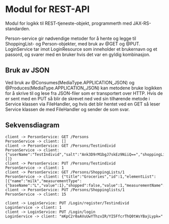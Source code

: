 # Modul for REST-API

Modul for logikk til REST-tjeneste-objekt, programmerth med JAX-RS-standarden. 

Person-service gir nødvendige metoder for å hente og legge til ShoppingList- og Person-objekter, med bruk av @GET og @PUT. 
LoginService tar imot LoginResource som inneholder et brukernavn og et passord, og svarer med en bruker hvis det var en gyldig kombinasjon.

## Bruk av JSON
Ved bruk av @Consumes(MediaType.APPLICATION_JSON) og @Produces(MediaType.APPLICATION_JSON) kan metodene bruke logikken for å skrive til og lese fra JSON-filer som er transportert over HTTP.
Hvis de er sent med en PUT så blir de skrevet ned ved sin tilhørende metode i Service klassen via FileHandler, og hvis det blir hentet ved en GET så leser Service klassen de med FileHandler og sender de som svar.


## Sekvensdiagram


```plantuml
client -> PersonService: GET /Persons
PersonService -> client: []
client -> PersonService: GET /Persons/Testindivid
PersonService -> client: {"userName":"TestIndivid","salt":"Ank3D9rM1bgJ7skEz9NiiQ==","shoppingLists":[]}
client -> PersonService: PUT /Persons/Testindivid
PersonService -> client: 1
client -> PersonService: GET /Persons/ShoppingLists/1
PersonService -> client: {"title":"Groceries","id":1,"elementList":[{"name":"milk","measurementType":{"baseName":"L","value":1},"shopped":false,"value":1,"measurementName":"L"}]}
client -> PersonService: PUT /Persons/Shoppinglists/1
PersonService -> client: 15

client -> LoginService: PUT /Login/register/Testindivid
LoginService -> client: 1
client -> LoginService: PUT /Login/login
LoginService -> client: "mKpC2r0aAVuUwYThzxIR/YI5FfcrThQ0tWsYBajLypk="

```
